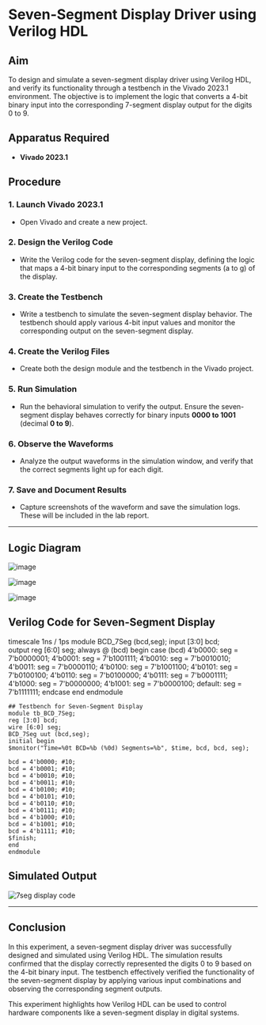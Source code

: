 # Seven-Segment Display Driver using Verilog HDL

## Aim  
To design and simulate a seven-segment display driver using Verilog HDL, and verify its functionality through a testbench in the Vivado 2023.1 environment. The objective is to implement the logic that converts a 4-bit binary input into the corresponding 7-segment display output for the digits 0 to 9.

## Apparatus Required  
- **Vivado 2023.1**  

## Procedure  

### 1. Launch Vivado 2023.1  
- Open Vivado and create a new project.  

### 2. Design the Verilog Code  
- Write the Verilog code for the seven-segment display, defining the logic that maps a 4-bit binary input to the corresponding segments (a to g) of the display.  

### 3. Create the Testbench  
- Write a testbench to simulate the seven-segment display behavior. The testbench should apply various 4-bit input values and monitor the corresponding output on the seven-segment display.  

### 4. Create the Verilog Files  
- Create both the design module and the testbench in the Vivado project.  

### 5. Run Simulation  
- Run the behavioral simulation to verify the output. Ensure the seven-segment display behaves correctly for binary inputs **0000 to 1001** (decimal **0 to 9**).  

### 6. Observe the Waveforms  
- Analyze the output waveforms in the simulation window, and verify that the correct segments light up for each digit.  

### 7. Save and Document Results  
- Capture screenshots of the waveform and save the simulation logs. These will be included in the lab report.  

---
## Logic Diagram

![image](https://github.com/user-attachments/assets/e561cdb5-b1b0-42d0-94f5-e1efaec9704c)

![image](https://github.com/user-attachments/assets/dc32254e-f88d-471a-a2ba-e4ec5eb3fc11)

![image](https://github.com/user-attachments/assets/a8a8921e-0a37-4697-86d8-0c43cd8aef5a)

## Verilog Code for Seven-Segment Display  

timescale 1ns / 1ps
module BCD_7Seg (bcd,seg);
input  [3:0] bcd;   
output reg [6:0] seg;
always @ (bcd) begin
case (bcd)
4'b0000: seg = 7'b0000001; 
4'b0001: seg = 7'b1001111; 
4'b0010: seg = 7'b0010010; 
4'b0011: seg = 7'b0000110; 
4'b0100: seg = 7'b1001100; 
4'b0101: seg = 7'b0100100; 
4'b0110: seg = 7'b0100000; 
4'b0111: seg = 7'b0001111; 
4'b1000: seg = 7'b0000000; 
4'b1001: seg = 7'b0000100; 
default: seg = 7'b1111111; 
endcase
end
endmodule

```
## Testbench for Seven-Segment Display
module tb_BCD_7Seg;
reg [3:0] bcd;        
wire [6:0] seg;   
BCD_7Seg uut (bcd,seg);
initial begin 
$monitor("Time=%0t BCD=%b (%0d) Segments=%b", $time, bcd, bcd, seg);

bcd = 4'b0000; #10; 
bcd = 4'b0001; #10; 
bcd = 4'b0010; #10; 
bcd = 4'b0011; #10; 
bcd = 4'b0100; #10; 
bcd = 4'b0101; #10; 
bcd = 4'b0110; #10; 
bcd = 4'b0111; #10; 
bcd = 4'b1000; #10; 
bcd = 4'b1001; #10; 
bcd = 4'b1111; #10;
$finish;
end
endmodule
```
## Simulated Output

![7seg display code](https://github.com/user-attachments/assets/0a5b9670-8eae-4a4b-92bb-3144305ef0aa)

---

## Conclusion
In this experiment, a seven-segment display driver was successfully designed and simulated using Verilog HDL. The simulation results confirmed that the display correctly represented the digits 0 to 9 based on the 4-bit binary input. The testbench effectively verified the functionality of the seven-segment display by applying various input combinations and observing the corresponding segment outputs.

This experiment highlights how Verilog HDL can be used to control hardware components like a seven-segment display in digital systems.

